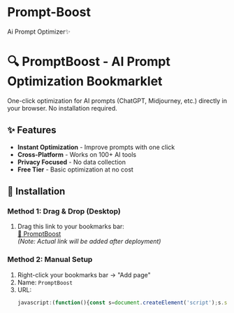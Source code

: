 # Prompt-Boost
Ai Prompt Optimizer✨
# 🔍 PromptBoost - AI Prompt Optimization Bookmarklet

One-click optimization for AI prompts (ChatGPT, Midjourney, etc.) directly in your browser. No installation required.

## ✨ Features

- **Instant Optimization** - Improve prompts with one click
- **Cross-Platform** - Works on 100+ AI tools
- **Privacy Focused** - No data collection
- **Free Tier** - Basic optimization at no cost

## 🚀 Installation

### Method 1: Drag & Drop (Desktop)
1. Drag this link to your bookmarks bar:  
   [🔧 PromptBoost](#)  
   *(Note: Actual link will be added after deployment)*

### Method 2: Manual Setup
1. Right-click your bookmarks bar → "Add page"
2. Name: `PromptBoost`
3. URL: 
   ```javascript
   javascript:(function(){const s=document.createElement('script');s.src='https://cdn.jsdelivr.net/gh/YOUR_GITHUB_USER/PromptBoost@main/loader.js';document.body.appendChild(s);})();
